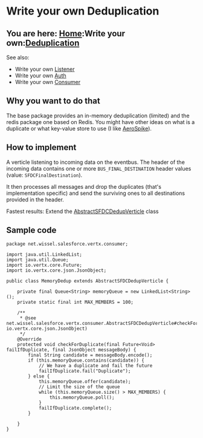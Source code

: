 # Write your own Deduplication

## You are here: [Home](/index.md):Write your own:[Deduplication](dedup.md)

See also:
- Write your own [Listener](listener.md)
- Write your own [Auth](auth.md)
- Write your own [Consumer](consumer.md) 

## Why you want to do that
The base package provides an in-memory deduplication (limited) and the redis package one based on Redis. You might have other ideas on what is a duplicate or what key-value store to use (I like [AeroSpike](https://www.aerospike.com/)).

## How to implement
A verticle listening to incoming data on the eventbus. The header of the incoming data contains one or more `BUS_FINAL_DESTINATION` header values (value: `SFDCFinalDestination`).

It then processes all messages and drop the duplicates (that's implementation specific) and send the surviving ones to all destinations provided in the header.

Fastest results: Extend the [AbstractSFDCDedupVerticle](https://github.com/Stwissel/vertx-sfdc-platformevents/blob/master/sfdc-core/src/main/java/net/wissel/salesforce/vertx/consumer/AbstractSFDCDedupVerticle.java) class

## Sample code

```
package net.wissel.salesforce.vertx.consumer;

import java.util.LinkedList;
import java.util.Queue;
import io.vertx.core.Future;
import io.vertx.core.json.JsonObject;

public class MemoryDedup extends AbstractSFDCDedupVerticle {
    
    private final Queue<String> memoryQueue = new LinkedList<String>();
    private static final int MAX_MEMBERS = 100;

    /**
     * @see net.wissel.salesforce.vertx.consumer.AbstractSFDCDedupVerticle#checkForDuplicate(io.vertx.core.Future, io.vertx.core.json.JsonObject)
     */
    @Override
    protected void checkForDuplicate(final Future<Void> failIfDuplicate, final JsonObject messageBody) {
        final String candidate = messageBody.encode();
        if (this.memoryQueue.contains(candidate)) {
            // We have a duplicate and fail the future
            failIfDuplicate.fail("Duplicate");
        } else {
            this.memoryQueue.offer(candidate);
            // Limit the size of the queue
            while (this.memoryQueue.size() > MAX_MEMBERS) {
                this.memoryQueue.poll();
            }
            failIfDuplicate.complete();
        }

    }
}
```